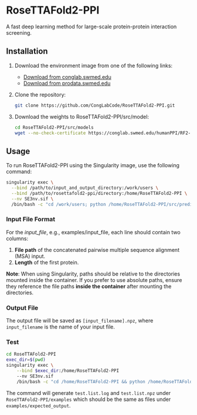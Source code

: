 # RoseTTAFold2-PPI
A fast deep learning method for large-scale protein-protein interaction screening.

## Installation

1. Download the environment image from one of the following links:

   - [Download from conglab.swmed.edu](https://conglab.swmed.edu/humanPPI/SE3nv.sif)
   - [Download from prodata.swmed.edu](http://prodata.swmed.edu/humanPPI/bulk_download/SE3nv.sif)

2. Clone the repository:

   ```bash
   git clone https://github.com/CongLabCode/RoseTTAFold2-PPI.git

3. Download the weights to RoseTTAFold2-PPI/src/model:

   ```bash
   cd RoseTTAFold2-PPI/src/models
   wget --no-check-certificate https://conglab.swmed.edu/humanPPI/RF2-PPI.pt 

## Usage
To run RoseTTAFold2-PPI using the Singularity image, use the following command:

```bash
singularity exec \
  --bind /path/to/input_and_output_directory:/work/users \
  --bind /path/to/rosettafold2-ppi/directory:/home/RoseTTAFold2-PPI \
  --nv SE3nv.sif \
  /bin/bash -c "cd /work/users; python /home/RoseTTAFold2-PPI/src/predict_list_PPI.py input_file"
```

### Input File Format

For the *input_file*, e.g., examples/input_file, each line should contain two columns:

1. **File path** of the concatenated pairwise multiple sequence alignment (MSA) input.
2. **Length** of the first protein.

**Note**: When using Singularity, paths should be relative to the directories mounted inside the container. If you prefer to use absolute paths, ensure they reference the file paths **inside the container** after mounting the directories.

### Output File
The output file will be saved as `[input_filename].npz`, where `input_filename` is the name of your input file.


### Test
```bash
cd RoseTTAFold2-PPI
exec_dir=$(pwd)
singularity exec \
    --bind $exec_dir:/home/RoseTTAFold2-PPI
    --nv SE3nv.sif
    /bin/bash -c "cd /home/RoseTTAFold2-PPI && python /home/RoseTTAFold2-PPI/src/predict_list_PPI.py examples/test.list"
```

The command will generate `test.list.log` and `test.list.npz` under `RoseTTAFold2-PPI/examples` which should be the same as files under `examples/expected_output`.
